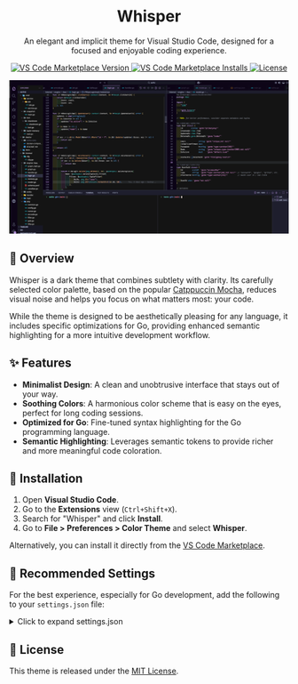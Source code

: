 <div align="center">

# Whisper

An elegant and implicit theme for Visual Studio Code, designed for a focused and enjoyable coding experience.

<p>
    <a href="https://marketplace.visualstudio.com/items?itemName=skyrocket-qy.whisper">
        <img src="https://img.shields.io/visual-studio-marketplace/v/skyrocket-qy.whisper?style=for-the-badge&label=Version&color=CBA6F7" alt="VS Code Marketplace Version" />
    </a>
    <a href="https://marketplace.visualstudio.com/items?itemName=skyrocket-qy.whisper">
        <img src="https://img.shields.io/visual-studio-marketplace/i/skyrocket-qy.whisper?style=for-the-badge&label=Installs&color=CBA6F7" alt="VS Code Marketplace Installs" />
    </a>
    <a href="https://github.com/skyrocket-qy/Whisper/blob/main/LICENSE">
        <img src="https://img.shields.io/github/license/skyrocket-qy/Whisper?style=for-the-badge&label=License&color=CBA6F7" alt="License" />
    </a>
</p>

</div>

![Whisper Theme Preview](image.png)

## 🌟 Overview

Whisper is a dark theme that combines subtlety with clarity. Its carefully selected color palette, based on the popular [Catppuccin Mocha](https://github.com/catppuccin/catppuccin), reduces visual noise and helps you focus on what matters most: your code.

While the theme is designed to be aesthetically pleasing for any language, it includes specific optimizations for Go, providing enhanced semantic highlighting for a more intuitive development workflow.

## ✨ Features

- **Minimalist Design**: A clean and unobtrusive interface that stays out of your way.
- **Soothing Colors**: A harmonious color scheme that is easy on the eyes, perfect for long coding sessions.
- **Optimized for Go**: Fine-tuned syntax highlighting for the Go programming language.
- **Semantic Highlighting**: Leverages semantic tokens to provide richer and more meaningful code coloration.

## 🚀 Installation

1.  Open **Visual Studio Code**.
2.  Go to the **Extensions** view (`Ctrl+Shift+X`).
3.  Search for "Whisper" and click **Install**.
4.  Go to **File > Preferences > Color Theme** and select **Whisper**.

Alternatively, you can install it directly from the [VS Code Marketplace](https://marketplace.visualstudio.com/items?itemName=skyrocket-qy.whisper).

## 🔧 Recommended Settings

For the best experience, especially for Go development, add the following to your `settings.json` file:

<details>
<summary>Click to expand settings.json</summary>

```json
"editor.semanticHighlighting.enabled": true,
"editor.tokenColorCustomizations": {
    "textMateRules": [
        {
            "name": "Go type names (fallback)",
            "scope": [
                "entity.name.import.go",
            ],
            "settings": { "foreground": "#CBA6F7" }
        },
        {
            "name": "go.mod",
            "scope": [
                "string.unquoted.go.mod"
            ],
            "settings": { "foreground": "#D6D6D6" }
        },
    ]
},
"gopls": {
    "ui.semanticTokens": true
}
```

</details>

## 📄 License

This theme is released under the [MIT License](LICENSE).
